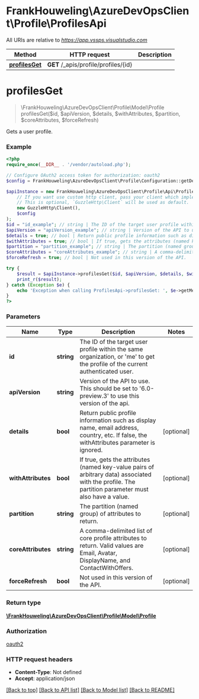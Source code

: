 # FrankHouweling\AzureDevOpsClient\Profile\ProfilesApi

All URIs are relative to *https://app.vssps.visualstudio.com*

Method | HTTP request | Description
------------- | ------------- | -------------
[**profilesGet**](ProfilesApi.md#profilesGet) | **GET** /_apis/profile/profiles/{id} | 


# **profilesGet**
> \FrankHouweling\AzureDevOpsClient\Profile\Model\Profile profilesGet($id, $apiVersion, $details, $withAttributes, $partition, $coreAttributes, $forceRefresh)



Gets a user profile.

### Example
```php
<?php
require_once(__DIR__ . '/vendor/autoload.php');

// Configure OAuth2 access token for authorization: oauth2
$config = FrankHouweling\AzureDevOpsClient\Profile\Configuration::getDefaultConfiguration()->setAccessToken('YOUR_ACCESS_TOKEN');

$apiInstance = new FrankHouweling\AzureDevOpsClient\Profile\Api\ProfilesApi(
    // If you want use custom http client, pass your client which implements `GuzzleHttp\ClientInterface`.
    // This is optional, `GuzzleHttp\Client` will be used as default.
    new GuzzleHttp\Client(),
    $config
);
$id = "id_example"; // string | The ID of the target user profile within the same organization, or 'me' to get the profile of the current authenticated user.
$apiVersion = "apiVersion_example"; // string | Version of the API to use.  This should be set to '6.0-preview.3' to use this version of the api.
$details = true; // bool | Return public profile information such as display name, email address, country, etc. If false, the withAttributes parameter is ignored.
$withAttributes = true; // bool | If true, gets the attributes (named key-value pairs of arbitrary data) associated with the profile. The partition parameter must also have a value.
$partition = "partition_example"; // string | The partition (named group) of attributes to return.
$coreAttributes = "coreAttributes_example"; // string | A comma-delimited list of core profile attributes to return. Valid values are Email, Avatar, DisplayName, and ContactWithOffers.
$forceRefresh = true; // bool | Not used in this version of the API.

try {
    $result = $apiInstance->profilesGet($id, $apiVersion, $details, $withAttributes, $partition, $coreAttributes, $forceRefresh);
    print_r($result);
} catch (Exception $e) {
    echo 'Exception when calling ProfilesApi->profilesGet: ', $e->getMessage(), PHP_EOL;
}
?>
```

### Parameters

Name | Type | Description  | Notes
------------- | ------------- | ------------- | -------------
 **id** | **string**| The ID of the target user profile within the same organization, or &#39;me&#39; to get the profile of the current authenticated user. |
 **apiVersion** | **string**| Version of the API to use.  This should be set to &#39;6.0-preview.3&#39; to use this version of the api. |
 **details** | **bool**| Return public profile information such as display name, email address, country, etc. If false, the withAttributes parameter is ignored. | [optional]
 **withAttributes** | **bool**| If true, gets the attributes (named key-value pairs of arbitrary data) associated with the profile. The partition parameter must also have a value. | [optional]
 **partition** | **string**| The partition (named group) of attributes to return. | [optional]
 **coreAttributes** | **string**| A comma-delimited list of core profile attributes to return. Valid values are Email, Avatar, DisplayName, and ContactWithOffers. | [optional]
 **forceRefresh** | **bool**| Not used in this version of the API. | [optional]

### Return type

[**\FrankHouweling\AzureDevOpsClient\Profile\Model\Profile**](../Model/Profile.md)

### Authorization

[oauth2](../../README.md#oauth2)

### HTTP request headers

 - **Content-Type**: Not defined
 - **Accept**: application/json

[[Back to top]](#) [[Back to API list]](../../README.md#documentation-for-api-endpoints) [[Back to Model list]](../../README.md#documentation-for-models) [[Back to README]](../../README.md)

